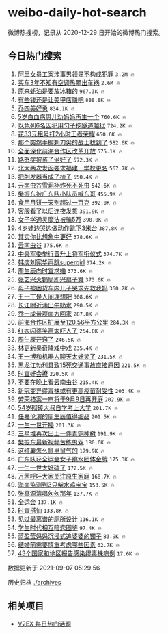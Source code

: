 # weibo-daily-hot-search

微博热搜榜，记录从 2020-12-29 日开始的微博热门搜索。

## 今日热门搜索

<!-- BEGIN -->

1. [阿里女员工案涉事男领导不构成犯罪](https://s.weibo.com/weibo?q=%23%E9%98%BF%E9%87%8C%E5%A5%B3%E5%91%98%E5%B7%A5%E6%A1%88%E6%B6%89%E4%BA%8B%E7%94%B7%E9%A2%86%E5%AF%BC%E4%B8%8D%E6%9E%84%E6%88%90%E7%8A%AF%E7%BD%AA%23&Refer=top) `3.2M 🔥`
1. [买车3年不知有空调热晕出车祸](https://s.weibo.com/weibo?q=%23%E4%B9%B0%E8%BD%A63%E5%B9%B4%E4%B8%8D%E7%9F%A5%E6%9C%89%E7%A9%BA%E8%B0%83%E7%83%AD%E6%99%95%E5%87%BA%E8%BD%A6%E7%A5%B8%23&Refer=top) `2.6M 🔥`
1. [原来蚝油是要放冰箱的](https://s.weibo.com/weibo?q=%23%E5%8E%9F%E6%9D%A5%E8%9A%9D%E6%B2%B9%E6%98%AF%E8%A6%81%E6%94%BE%E5%86%B0%E7%AE%B1%E7%9A%84%23&Refer=top) `967.3K 🔥`
1. [有些钱还是让美甲店赚吧](https://s.weibo.com/weibo?q=%23%E6%9C%89%E4%BA%9B%E9%92%B1%E8%BF%98%E6%98%AF%E8%AE%A9%E7%BE%8E%E7%94%B2%E5%BA%97%E8%B5%9A%E5%90%A7%23&Refer=top) `888.8K 🔥`
1. [乔四美好勇](https://s.weibo.com/weibo?q=%23%E4%B9%94%E5%9B%9B%E7%BE%8E%E5%A5%BD%E5%8B%87%23&Refer=top) `834.1K 🔥`
1. [5岁白血病患儿劝妈妈再生一个](https://s.weibo.com/weibo?q=%235%E5%B2%81%E7%99%BD%E8%A1%80%E7%97%85%E6%82%A3%E5%84%BF%E5%8A%9D%E5%A6%88%E5%A6%88%E5%86%8D%E7%94%9F%E4%B8%80%E4%B8%AA%23&Refer=top) `760.6K 🔥`
1. [以色列6名囚犯用勺子挖隧道越狱](https://s.weibo.com/weibo?q=%23%E4%BB%A5%E8%89%B2%E5%88%976%E5%90%8D%E5%9B%9A%E7%8A%AF%E7%94%A8%E5%8B%BA%E5%AD%90%E6%8C%96%E9%9A%A7%E9%81%93%E8%B6%8A%E7%8B%B1%23&Refer=top) `724.2K 🔥`
1. [花33元租号打2小时王者荣耀](https://s.weibo.com/weibo?q=%23%E8%8A%B133%E5%85%83%E7%A7%9F%E5%8F%B7%E6%89%932%E5%B0%8F%E6%97%B6%E7%8E%8B%E8%80%85%E8%8D%A3%E8%80%80%23&Refer=top) `650.6K 🔥`
1. [那个突然手握刺刀尖的战士找到了](https://s.weibo.com/weibo?q=%23%E9%82%A3%E4%B8%AA%E7%AA%81%E7%84%B6%E6%89%8B%E6%8F%A1%E5%88%BA%E5%88%80%E5%B0%96%E7%9A%84%E6%88%98%E5%A3%AB%E6%89%BE%E5%88%B0%E4%BA%86%23&Refer=top) `582.6K 🔥`
1. [全面深化前海合作区改革开放](https://s.weibo.com/weibo?q=%23%E5%85%A8%E9%9D%A2%E6%B7%B1%E5%8C%96%E5%89%8D%E6%B5%B7%E5%90%88%E4%BD%9C%E5%8C%BA%E6%94%B9%E9%9D%A9%E5%BC%80%E6%94%BE%23&Refer=top) `575.1K 🔥`
1. [路怒症被孩子治好了](https://s.weibo.com/weibo?q=%23%E8%B7%AF%E6%80%92%E7%97%87%E8%A2%AB%E5%AD%A9%E5%AD%90%E6%B2%BB%E5%A5%BD%E4%BA%86%23&Refer=top) `572.3K 🔥`
1. [北大两次发函要求福建一学校更名](https://s.weibo.com/weibo?q=%23%E5%8C%97%E5%A4%A7%E4%B8%A4%E6%AC%A1%E5%8F%91%E5%87%BD%E8%A6%81%E6%B1%82%E7%A6%8F%E5%BB%BA%E4%B8%80%E5%AD%A6%E6%A0%A1%E6%9B%B4%E5%90%8D%23&Refer=top) `567.7K 🔥`
1. [把削发器当成了梳子](https://s.weibo.com/weibo?q=%23%E6%8A%8A%E5%89%8A%E5%8F%91%E5%99%A8%E5%BD%93%E6%88%90%E4%BA%86%E6%A2%B3%E5%AD%90%23&Refer=top) `550.4K 🔥`
1. [云南虫谷雪莉杨炸死不死虫](https://s.weibo.com/weibo?q=%23%E4%BA%91%E5%8D%97%E8%99%AB%E8%B0%B7%E9%9B%AA%E8%8E%89%E6%9D%A8%E7%82%B8%E6%AD%BB%E4%B8%8D%E6%AD%BB%E8%99%AB%23&Refer=top) `542.6K 🔥`
1. [樊振东被广东队小队员喊东哥](https://s.weibo.com/weibo?q=%23%E6%A8%8A%E6%8C%AF%E4%B8%9C%E8%A2%AB%E5%B9%BF%E4%B8%9C%E9%98%9F%E5%B0%8F%E9%98%9F%E5%91%98%E5%96%8A%E4%B8%9C%E5%93%A5%23&Refer=top) `455.9K 🔥`
1. [食用月饼一天别超过一百克](https://s.weibo.com/weibo?q=%23%E9%A3%9F%E7%94%A8%E6%9C%88%E9%A5%BC%E4%B8%80%E5%A4%A9%E5%88%AB%E8%B6%85%E8%BF%87%E4%B8%80%E7%99%BE%E5%85%8B%23&Refer=top) `392.0K 🔥`
1. [客服看了以后连夜发货](https://s.weibo.com/weibo?q=%23%E5%AE%A2%E6%9C%8D%E7%9C%8B%E4%BA%86%E4%BB%A5%E5%90%8E%E8%BF%9E%E5%A4%9C%E5%8F%91%E8%B4%A7%23&Refer=top) `391.9K 🔥`
1. [女子学通灵魔法被骗5万](https://s.weibo.com/weibo?q=%23%E5%A5%B3%E5%AD%90%E5%AD%A6%E9%80%9A%E7%81%B5%E9%AD%94%E6%B3%95%E8%A2%AB%E9%AA%975%E4%B8%87%23&Refer=top) `390.0K 🔥`
1. [4岁娃边哭边做动作跳下3米台](https://s.weibo.com/weibo?q=%234%E5%B2%81%E5%A8%83%E8%BE%B9%E5%93%AD%E8%BE%B9%E5%81%9A%E5%8A%A8%E4%BD%9C%E8%B7%B3%E4%B8%8B3%E7%B1%B3%E5%8F%B0%23&Refer=top) `387.8K 🔥`
1. [其实你比想象中更好](https://s.weibo.com/weibo?q=%23%E5%85%B6%E5%AE%9E%E4%BD%A0%E6%AF%94%E6%83%B3%E8%B1%A1%E4%B8%AD%E6%9B%B4%E5%A5%BD%23&Refer=top) `378.6K 🔥`
1. [云南虫谷](https://s.weibo.com/weibo?q=%E4%BA%91%E5%8D%97%E8%99%AB%E8%B0%B7&Refer=top) `375.6K 🔥`
1. [中央军委举行晋升上将军衔仪式](https://s.weibo.com/weibo?q=%23%E4%B8%AD%E5%A4%AE%E5%86%9B%E5%A7%94%E4%B8%BE%E8%A1%8C%E6%99%8B%E5%8D%87%E4%B8%8A%E5%B0%86%E5%86%9B%E8%A1%94%E4%BB%AA%E5%BC%8F%23&Refer=top) `374.7K 🔥`
1. [韩庚刘宪华再跳supergirl](https://s.weibo.com/weibo?q=%23%E9%9F%A9%E5%BA%9A%E5%88%98%E5%AE%AA%E5%8D%8E%E5%86%8D%E8%B7%B3supergirl%23&Refer=top) `374.2K 🔥`
1. [周生辰向时宜求婚](https://s.weibo.com/weibo?q=%23%E5%91%A8%E7%94%9F%E8%BE%B0%E5%90%91%E6%97%B6%E5%AE%9C%E6%B1%82%E5%A9%9A%23&Refer=top) `373.6K 🔥`
1. [张艺兴火锅局即兴扇子舞](https://s.weibo.com/weibo?q=%23%E5%BC%A0%E8%89%BA%E5%85%B4%E7%81%AB%E9%94%85%E5%B1%80%E5%8D%B3%E5%85%B4%E6%89%87%E5%AD%90%E8%88%9E%23&Refer=top) `373.6K 🔥`
1. [母子被困货车内儿子哭求先救我妈](https://s.weibo.com/weibo?q=%23%E6%AF%8D%E5%AD%90%E8%A2%AB%E5%9B%B0%E8%B4%A7%E8%BD%A6%E5%86%85%E5%84%BF%E5%AD%90%E5%93%AD%E6%B1%82%E5%85%88%E6%95%91%E6%88%91%E5%A6%88%23&Refer=top) `360.2K 🔥`
1. [王一丁是人间理想吧](https://s.weibo.com/weibo?q=%23%E7%8E%8B%E4%B8%80%E4%B8%81%E6%98%AF%E4%BA%BA%E9%97%B4%E7%90%86%E6%83%B3%E5%90%A7%23&Refer=top) `308.6K 🔥`
1. [长江附近涌出牛奶水](https://s.weibo.com/weibo?q=%23%E9%95%BF%E6%B1%9F%E9%99%84%E8%BF%91%E6%B6%8C%E5%87%BA%E7%89%9B%E5%A5%B6%E6%B0%B4%23&Refer=top) `290.5K 🔥`
1. [乔一成带项南方回家](https://s.weibo.com/weibo?q=%23%E4%B9%94%E4%B8%80%E6%88%90%E5%B8%A6%E9%A1%B9%E5%8D%97%E6%96%B9%E5%9B%9E%E5%AE%B6%23&Refer=top) `287.8K 🔥`
1. [前海合作区扩展至120.56平方公里](https://s.weibo.com/weibo?q=%23%E5%89%8D%E6%B5%B7%E5%90%88%E4%BD%9C%E5%8C%BA%E6%89%A9%E5%B1%95%E8%87%B3120.56%E5%B9%B3%E6%96%B9%E5%85%AC%E9%87%8C%23&Refer=top) `284.3K 🔥`
1. [红衣闪婆笑声太吓人了](https://s.weibo.com/weibo?q=%23%E7%BA%A2%E8%A1%A3%E9%97%AA%E5%A9%86%E7%AC%91%E5%A3%B0%E5%A4%AA%E5%90%93%E4%BA%BA%E4%BA%86%23&Refer=top) `254.0K 🔥`
1. [周生辰开窍了](https://s.weibo.com/weibo?q=%23%E5%91%A8%E7%94%9F%E8%BE%B0%E5%BC%80%E7%AA%8D%E4%BA%86%23&Refer=top) `246.5K 🔥`
1. [林更新吴奇隆戏中戏](https://s.weibo.com/weibo?q=%23%E6%9E%97%E6%9B%B4%E6%96%B0%E5%90%B4%E5%A5%87%E9%9A%86%E6%88%8F%E4%B8%AD%E6%88%8F%23&Refer=top) `235.4K 🔥`
1. [王一博和机器人聊天太好笑了](https://s.weibo.com/weibo?q=%23%E7%8E%8B%E4%B8%80%E5%8D%9A%E5%92%8C%E6%9C%BA%E5%99%A8%E4%BA%BA%E8%81%8A%E5%A4%A9%E5%A4%AA%E5%A5%BD%E7%AC%91%E4%BA%86%23&Refer=top) `231.5K 🔥`
1. [黑龙江勃利县致15死交通事故直接原因](https://s.weibo.com/weibo?q=%23%E9%BB%91%E9%BE%99%E6%B1%9F%E5%8B%83%E5%88%A9%E5%8E%BF%E8%87%B415%E6%AD%BB%E4%BA%A4%E9%80%9A%E4%BA%8B%E6%95%85%E7%9B%B4%E6%8E%A5%E5%8E%9F%E5%9B%A0%23&Refer=top) `221.5K 🔥`
1. [时宜好会撩](https://s.weibo.com/weibo?q=%23%E6%97%B6%E5%AE%9C%E5%A5%BD%E4%BC%9A%E6%92%A9%23&Refer=top) `220.5K 🔥`
1. [不要在晚上看云南虫谷](https://s.weibo.com/weibo?q=%23%E4%B8%8D%E8%A6%81%E5%9C%A8%E6%99%9A%E4%B8%8A%E7%9C%8B%E4%BA%91%E5%8D%97%E8%99%AB%E8%B0%B7%23&Refer=top) `215.4K 🔥`
1. [新冠变异缪毒株或有更高疫苗耐受性](https://s.weibo.com/weibo?q=%23%E6%96%B0%E5%86%A0%E5%8F%98%E5%BC%82%E7%BC%AA%E6%AF%92%E6%A0%AA%E6%88%96%E6%9C%89%E6%9B%B4%E9%AB%98%E7%96%AB%E8%8B%97%E8%80%90%E5%8F%97%E6%80%A7%23&Refer=top) `203.4K 🔥`
1. [劳荣枝案一审将于9月9日再开庭](https://s.weibo.com/weibo?q=%23%E5%8A%B3%E8%8D%A3%E6%9E%9D%E6%A1%88%E4%B8%80%E5%AE%A1%E5%B0%86%E4%BA%8E9%E6%9C%889%E6%97%A5%E5%86%8D%E5%BC%80%E5%BA%AD%23&Refer=top) `202.9K 🔥`
1. [54岁砌砖大叔自学考上大学](https://s.weibo.com/weibo?q=%2354%E5%B2%81%E7%A0%8C%E7%A0%96%E5%A4%A7%E5%8F%94%E8%87%AA%E5%AD%A6%E8%80%83%E4%B8%8A%E5%A4%A7%E5%AD%A6%23&Refer=top) `201.7K 🔥`
1. [任嘉伦演的周生辰值得细品](https://s.weibo.com/weibo?q=%23%E4%BB%BB%E5%98%89%E4%BC%A6%E6%BC%94%E7%9A%84%E5%91%A8%E7%94%9F%E8%BE%B0%E5%80%BC%E5%BE%97%E7%BB%86%E5%93%81%23&Refer=top) `201.5K 🔥`
1. [一生一世开播](https://s.weibo.com/weibo?q=%23%E4%B8%80%E7%94%9F%E4%B8%80%E4%B8%96%E5%BC%80%E6%92%AD%23&Refer=top) `201.3K 🔥`
1. [三星堆再次出土一件青铜神树](https://s.weibo.com/weibo?q=%23%E4%B8%89%E6%98%9F%E5%A0%86%E5%86%8D%E6%AC%A1%E5%87%BA%E5%9C%9F%E4%B8%80%E4%BB%B6%E9%9D%92%E9%93%9C%E7%A5%9E%E6%A0%91%23&Refer=top) `191.9K 🔥`
1. [樊振东最新视频苦练男双](https://s.weibo.com/weibo?q=%23%E6%A8%8A%E6%8C%AF%E4%B8%9C%E6%9C%80%E6%96%B0%E8%A7%86%E9%A2%91%E8%8B%A6%E7%BB%83%E7%94%B7%E5%8F%8C%23&Refer=top) `180.6K 🔥`
1. [这红薯怎么鼠里鼠气的](https://s.weibo.com/weibo?q=%23%E8%BF%99%E7%BA%A2%E8%96%AF%E6%80%8E%E4%B9%88%E9%BC%A0%E9%87%8C%E9%BC%A0%E6%B0%94%E7%9A%84%23&Refer=top) `179.9K 🔥`
1. [广东队获全运会女子跳水团体金牌](https://s.weibo.com/weibo?q=%23%E5%B9%BF%E4%B8%9C%E9%98%9F%E8%8E%B7%E5%85%A8%E8%BF%90%E4%BC%9A%E5%A5%B3%E5%AD%90%E8%B7%B3%E6%B0%B4%E5%9B%A2%E4%BD%93%E9%87%91%E7%89%8C%23&Refer=top) `175.3K 🔥`
1. [一生一世太好磕了](https://s.weibo.com/weibo?q=%23%E4%B8%80%E7%94%9F%E4%B8%80%E4%B8%96%E5%A4%AA%E5%A5%BD%E7%A3%95%E4%BA%86%23&Refer=top) `172.5K 🔥`
1. [万茜呼吁大家关注原生家庭](https://s.weibo.com/weibo?q=%23%E4%B8%87%E8%8C%9C%E5%91%BC%E5%90%81%E5%A4%A7%E5%AE%B6%E5%85%B3%E6%B3%A8%E5%8E%9F%E7%94%9F%E5%AE%B6%E5%BA%AD%23&Refer=top) `168.7K 🔥`
1. [海南监测到3只紫水鸡宝宝](https://s.weibo.com/weibo?q=%23%E6%B5%B7%E5%8D%97%E7%9B%91%E6%B5%8B%E5%88%B03%E5%8F%AA%E7%B4%AB%E6%B0%B4%E9%B8%A1%E5%AE%9D%E5%AE%9D%23&Refer=top) `153.5K 🔥`
1. [张真源清唱匆匆那年](https://s.weibo.com/weibo?q=%23%E5%BC%A0%E7%9C%9F%E6%BA%90%E6%B8%85%E5%94%B1%E5%8C%86%E5%8C%86%E9%82%A3%E5%B9%B4%23&Refer=top) `137.7K 🔥`
1. [全运会](https://s.weibo.com/weibo?q=%E5%85%A8%E8%BF%90%E4%BC%9A&Refer=top) `137.1K 🔥`
1. [时宜搭讪](https://s.weibo.com/weibo?q=%23%E6%97%B6%E5%AE%9C%E6%90%AD%E8%AE%AA%23&Refer=top) `133.8K 🔥`
1. [见过最离谱的厕所设计](https://s.weibo.com/weibo?q=%23%E8%A7%81%E8%BF%87%E6%9C%80%E7%A6%BB%E8%B0%B1%E7%9A%84%E5%8E%95%E6%89%80%E8%AE%BE%E8%AE%A1%23&Refer=top) `116.1K 🔥`
1. [学生时代相互暗恋图鉴](https://s.weibo.com/weibo?q=%23%E5%AD%A6%E7%94%9F%E6%97%B6%E4%BB%A3%E7%9B%B8%E4%BA%92%E6%9A%97%E6%81%8B%E5%9B%BE%E9%89%B4%23&Refer=top) `97.4K 🔥`
1. [蓝盈莹妈妈沉浸式追婆婆的镯子](https://s.weibo.com/weibo?q=%23%E8%93%9D%E7%9B%88%E8%8E%B9%E5%A6%88%E5%A6%88%E6%B2%89%E6%B5%B8%E5%BC%8F%E8%BF%BD%E5%A9%86%E5%A9%86%E7%9A%84%E9%95%AF%E5%AD%90%23&Refer=top) `83.9K 🔥`
1. [结婚前需要慎重考虑哪些因素](https://s.weibo.com/weibo?q=%23%E7%BB%93%E5%A9%9A%E5%89%8D%E9%9C%80%E8%A6%81%E6%85%8E%E9%87%8D%E8%80%83%E8%99%91%E5%93%AA%E4%BA%9B%E5%9B%A0%E7%B4%A0%23&Refer=top) `62.7K 🔥`
1. [43个国家和地区报告感染缪毒株病例](https://s.weibo.com/weibo?q=%2343%E4%B8%AA%E5%9B%BD%E5%AE%B6%E5%92%8C%E5%9C%B0%E5%8C%BA%E6%8A%A5%E5%91%8A%E6%84%9F%E6%9F%93%E7%BC%AA%E6%AF%92%E6%A0%AA%E7%97%85%E4%BE%8B%23&Refer=top) `17.6K 🔥`

数据更新于 2021-09-07 05:29:56

<!-- END -->

历史归档 [./archives](./archives)

## 相关项目

- [V2EX 每日热门话题](https://github.com/boojack/v2ex-daily-hot-topic)
